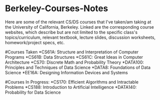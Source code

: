 # Berkeley-Courses-Notes

Here are some of the relevant CS/DS courses that I've taken/am taking at the University of California, Berkeley.  Linked are the corresponding course websites, which describe but are not limited to the specific class's topics/curriculum, relevant textbook, lecture slides, discussion worksheets, homework/project specs, etc.

#Courses Taken
*CS61A: Structure and Interpretation of Computer Programs
*CS61B: Data Structures
*CS61C: Great Ideas in Computer Architecture
*CS70: Discrete Math and Probability Theory
*DATA100: Principles and Techniques of Data Science
*DATA8: Foundations of Data Science
*EE16A: Designing Information Devices and Systems

#Courses In Progress:
*CS170: Efficient Algorithms and Intractable Problems
*CS188: Introduction to Artificial Intelligence
*DATA140: Probability for Data Science
